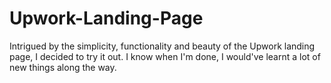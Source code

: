 # Upwork-Landing-Page
Intrigued by the simplicity, functionality and beauty of the Upwork landing page, I decided to try it out. I know when I'm done, I would've learnt a lot of new things along the way.

